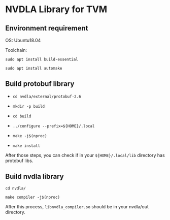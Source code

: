 # NVDLA Library for TVM

## Environment requirement

OS: Ubuntu18.04

Toolchain: 

`sudo apt install build-essential`

`sudo apt install automake`

## Build protobuf library

* `cd nvdla/external/protobuf-2.6`

* `mkdir -p build`

* `cd build`

* `../configure --prefix=${HOME}/.local`

* `make -j$(nproc)`

* `make install`

After those steps, you can check if in your `${HOME}/.local/lib` directory has protobuf libs.

## Build nvdla library

`cd nvdla/`

`make compiler -j$(nproc)`

After this process, `libnvdla_compiler.so` should be in your nvdla/out directory.
